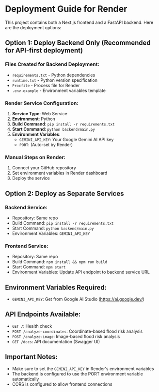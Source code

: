 # Deployment Guide for Render

This project contains both a Next.js frontend and a FastAPI backend. Here are the deployment options:

## Option 1: Deploy Backend Only (Recommended for API-first deployment)

### Files Created for Backend Deployment:
- `requirements.txt` - Python dependencies
- `runtime.txt` - Python version specification  
- `Procfile` - Process file for Render
- `.env.example` - Environment variables template

### Render Service Configuration:
1. **Service Type**: Web Service
2. **Environment**: Python
3. **Build Command**: `pip install -r requirements.txt`
4. **Start Command**: `python backend/main.py`
5. **Environment Variables**:
   - `GEMINI_API_KEY`: Your Google Gemini AI API key
   - `PORT`: (Auto-set by Render)

### Manual Steps on Render:
1. Connect your GitHub repository
2. Set environment variables in Render dashboard
3. Deploy the service

## Option 2: Deploy as Separate Services

### Backend Service:
- Repository: Same repo
- Build Command: `pip install -r requirements.txt`
- Start Command: `python backend/main.py`
- Environment Variables: `GEMINI_API_KEY`

### Frontend Service:
- Repository: Same repo  
- Build Command: `npm install && npm run build`
- Start Command: `npm start`
- Environment Variables: Update API endpoint to backend service URL

## Environment Variables Required:
- `GEMINI_API_KEY`: Get from Google AI Studio (https://ai.google.dev/)

## API Endpoints Available:
- `GET /`: Health check
- `POST /analyze-coordinates`: Coordinate-based flood risk analysis
- `POST /analyze-image`: Image-based flood risk analysis
- `GET /docs`: API documentation (Swagger UI)

## Important Notes:
- Make sure to set the `GEMINI_API_KEY` in Render's environment variables
- The backend is configured to use the PORT environment variable automatically
- CORS is configured to allow frontend connections
